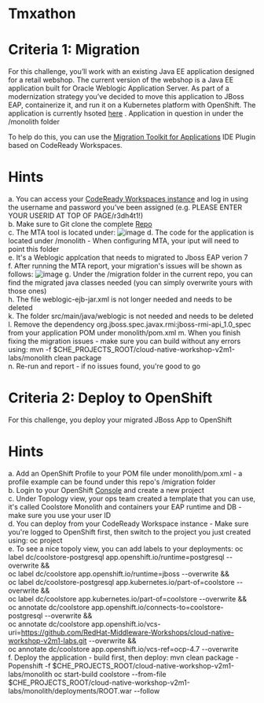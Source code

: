 # Tmxathon

Criteria 1: Migration
=====

For this challenge, you’ll work with an existing Java EE application designed for a retail webshop. The current version of the webshop is a Java EE application built for Oracle Weblogic Application Server. As part of a modernization strategy you’ve decided to move this application to JBoss EAP, containerize it, and run it on a Kubernetes platform with OpenShift. The application is currently hsoted [here](https://github.com/RedHat-Middleware-Workshops/cloud-native-workshop-v2m1-labs.git) . Application in question in under the /monolith folder

To help do this, you can use the [Migration Toolkit for Applications](https://access.redhat.com/documentation/en-us/migration_toolkit_for_applications/5.2/html/introduction_to_the_migration_toolkit_for_applications/what-is-the-toolkit_getting-started-guide) IDE Plugin based on CodeReady Workspaces. 


Hints
=====
a. You can access your [CodeReady Workspaces instance]() and log in using the username and password you’ve been assigned (e.g. PLEASE ENTER YOUR USERID AT TOP OF PAGE/r3dh4t1!) </br>
b. Make sure to Git clone the complete [Repo](https://github.com/RedHat-Middleware-Workshops/cloud-native-workshop-v2m1-labs.git) </br>
c. The MTA tool is located under:
![image](https://user-images.githubusercontent.com/40291650/136104885-725d0eb6-61c6-41dc-96dd-844ac5725f0e.png)
d. The code for the application is located under /monolith - When configuring MTA, your iput will need to point this folder </br>
e. It's a Weblogic applcation that needs to migrated to Jboss EAP verion 7 </br>
f. After running the MTA report, your migration's issues will be shown as follows:
![image](https://user-images.githubusercontent.com/40291650/136105599-5ed121fa-5b29-41ba-b7b3-4566542a6da4.png)
g. Under the /migration folder in the current repo, you can find the migrated java classes needed (you can simply overwrite yours with those ones)</br>
h. The file weblogic-ejb-jar.xml is not longer needed and needs to be deleted </br>
k. The folder src/main/java/weblogic is not needed and needs to be deleted</br>
l. Remove the dependency org.jboss.spec.javax.rmi:jboss-rmi-api_1.0_spec from your application POM under monolith/pom.xml
m. When you finish fixing the migration issues - make sure you can build without any errors using: mvn -f $CHE_PROJECTS_ROOT/cloud-native-workshop-v2m1-labs/monolith clean package</br>
n. Re-run and report - if no issues found, you're good to go

Criteria 2: Deploy to OpenShift
=====
For this challenge, you deploy your migrated JBoss App to OpenShift

Hints
=====
a. Add an OpenShift Profile to your POM file under monolith/pom.xml - a profile example can be found under this repo's /migration folder</br>
b. Login to your OpenShift [Console](https://console.rh-us-east-1.openshift.com/) and create a new project</br>
c. Under Topology view, your ops team created a template that you can use, it's called Coolstore Monolith and containers your EAP runtime and DB - make sure you use your user ID</br>
d. You can deploy from your CodeReady Workspace instance - Make sure you're logged to OpenShift first, then switch to the project you just created using: oc project <your-project-name></br>
e. To see a nice topoly view, you can add labels to your deployments:
oc label dc/coolstore-postgresql app.openshift.io/runtime=postgresql --overwrite && \
oc label dc/coolstore app.openshift.io/runtime=jboss --overwrite && \
oc label dc/coolstore-postgresql app.kubernetes.io/part-of=coolstore --overwrite && \
oc label dc/coolstore app.kubernetes.io/part-of=coolstore --overwrite && \
oc annotate dc/coolstore app.openshift.io/connects-to=coolstore-postgresql --overwrite && \
oc annotate dc/coolstore app.openshift.io/vcs-uri=https://github.com/RedHat-Middleware-Workshops/cloud-native-workshop-v2m1-labs.git --overwrite && \
oc annotate dc/coolstore app.openshift.io/vcs-ref=ocp-4.7 --overwrite</br>
f. Deploy the application - build first, then deploy:
  mvn clean package -Popenshift -f $CHE_PROJECTS_ROOT/cloud-native-workshop-v2m1-labs/monolith
  oc start-build coolstore --from-file $CHE_PROJECTS_ROOT/cloud-native-workshop-v2m1-labs/monolith/deployments/ROOT.war --follow</br>

  
